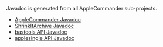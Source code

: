Javadoc is generated from all AppleCommander sub-projects.

* [AppleCommander Javadoc](dev-notes/javadoc/AppleCommander/index.html)
* [ShrinkItArchive Javadoc](dev-notes/javadoc/ShrinkItArchive/index.html)
* [bastools API Javadoc](dev-notes/javadoc/bastools/index.html)
* [applesingle API Javadoc](dev-notes/javadoc/applesingle/index.html)
